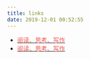 ```yaml
---
title: links
date: 2019-12-01 00:52:55
---
```




- [<font color=#f0534e>阅读、思考、写作</font>](https://art.ratears.life)
- [<font color=#f0534e>阅读、思考、写作</font>](https://art.ratears.life)